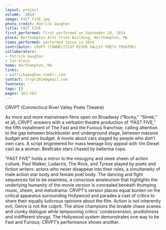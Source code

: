 ```yaml
---
layout: project
volume: '2014'
image: FAST_FIVE.jpg
photo_credit: Patrick Gaughan
title: FAST FIVE
first_performed: first performed on September 26, 2014
place: Northampton Arts Trust Building, Northampton, MA
times_performed: performed twice in 2014
contributor: CRVPT (CONNECTICUT RIVER VALLEY POETS THEATRE)
collaborators:
- Patrick Gaughan
- Ish Klein
home: Northampton, MA
links:
- patrickgaughan.tumblr.com
contact: crvpt2014@gmail.com
footnote: ''
tags: []
pages: 262-263
---
```


CRVPT (Connecticut River Valley Poets Theatre)

As more and more mainstream films open on Broadway (“Rocky,” “Shrek,” et al), CRVPT answers with a verbatim theatre production of “FAST FIVE,” the fifth installment of The Fast and the Furious franchise, calling attention to the gap between blockbuster and underground stage, between massive budget and zero budget. A movie about cars staged by people who don’t own cars. A script engineered for mass teenage boy appeal with Vin Diesel cast as a woman. Beefcake stars chased by ballerina cops.

“FAST FIVE” holds a mirror to the misogyny and sleek sheen of action culture. Paul Walker, Ludacris, The Rock, and Tyrese played by poets and fiction writers: actors who never disappear into their roles, a simultaneity of male action star body and female poet body. The dancing and fight sequences fail to be seamless, a conscious amateurism that highlights the underlying humanity of the movie version is concealed beneath thumping music, sheen, and melodrama. CRVPT’s version places equal burden on the critical apparatus surrounding Hollywood and parades a cast of critics to share their equally ludicrous opinions about the film. Action is not inherently evil. Genre is not the culprit. The show champions the lovable chase scenes and clunky dialogue while lampooning critics’ condescension, prudishness and indifferent shrugs. The Hollywood system demonstrates one way to be Fast and Furious; CRVPT’s performance shows another.
